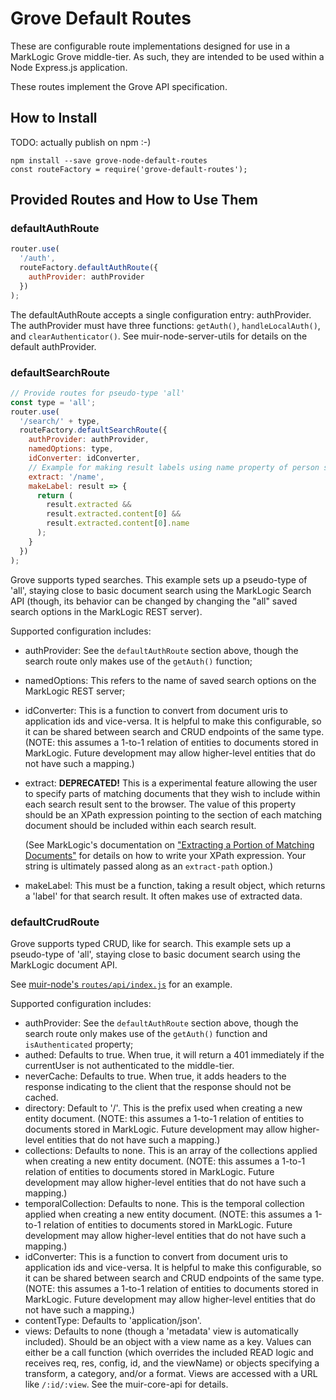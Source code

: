 # Grove Default Routes

These are configurable route implementations designed for use in a MarkLogic Grove middle-tier. As such, they are intended to be used within a Node Express.js application.

These routes implement the Grove API specification.

## How to Install

TODO: actually publish on npm :-)
```
npm install --save grove-node-default-routes
const routeFactory = require('grove-default-routes');
```

## Provided Routes and How to Use Them

### defaultAuthRoute

```javascript
router.use(
  '/auth',
  routeFactory.defaultAuthRoute({
    authProvider: authProvider
  })
);
```

The defaultAuthRoute accepts a single configuration entry: authProvider. The authProvider must have three functions: `getAuth()`, `handleLocalAuth()`, and `clearAuthenticator()`. See muir-node-server-utils for details on the default authProvider.

### defaultSearchRoute

```javascript
// Provide routes for pseudo-type 'all'
const type = 'all';
router.use(
  '/search/' + type,
  routeFactory.defaultSearchRoute({
    authProvider: authProvider,
    namedOptions: type,
    idConverter: idConverter,
    // Example for making result labels using name property of person sample-data
    extract: '/name',
    makeLabel: result => {
      return (
        result.extracted &&
        result.extracted.content[0] &&
        result.extracted.content[0].name
      );
    }
  })
);
```

Grove supports typed searches. This example sets up a pseudo-type of 'all', staying close to basic document search using the MarkLogic Search API (though, its behavior can be changed by changing the "all" saved search options in the MarkLogic REST server).

Supported configuration includes:

- authProvider: See the `defaultAuthRoute` section above, though the search route only makes use of the `getAuth()` function;
- namedOptions: This refers to the name of saved search options on the MarkLogic REST server;
- idConverter: This is a function to convert from document uris to application ids and vice-versa. It is helpful to make this configurable, so it can be shared between search and CRUD endpoints of the same type. (NOTE: this assumes a 1-to-1 relation of entities to documents stored in MarkLogic. Future development may allow higher-level entities that do not have such a mapping.)
- extract: **DEPRECATED!** This is a experimental feature allowing the user to specify parts of matching documents that they wish to include within each search result sent to the browser. The value of this property should be an XPath expression pointing to the section of each matching document should be included within each search result.

  (See MarkLogic's documentation on ["Extracting a Portion of Matching Documents"](https://docs.marklogic.com/guide/search-dev/query-options#id_37692) for details on how to write your XPath expression. Your string is ultimately passed along as an `extract-path` option.)

- makeLabel: This must be a function, taking a result object, which returns a 'label' for that search result. It often makes use of extracted data.

### defaultCrudRoute

Grove supports typed CRUD, like for search. This example sets up a pseudo-type of 'all', staying close to basic document search using the MarkLogic document API.

See [muir-node's `routes/api/index.js`](../routes/api/index.js) for an example.

Supported configuration includes:

- authProvider: See the `defaultAuthRoute` section above, though the search route only makes use of the `getAuth()` function and `isAuthenticated` property;
- authed: Defaults to true. When true, it will return a 401 immediately if the currentUser is not authenticated to the middle-tier.
- neverCache: Defaults to true. When true, it adds headers to the response indicating to the client that the response should not be cached.
- directory: Default to '/'. This is the prefix used when creating a new entity document. (NOTE: this assumes a 1-to-1 relation of entities to documents stored in MarkLogic. Future development may allow higher-level entities that do not have such a mapping.)
- collections: Defaults to none. This is an array of the collections applied when creating a new entity document. (NOTE: this assumes a 1-to-1 relation of entities to documents stored in MarkLogic. Future development may allow higher-level entities that do not have such a mapping.)
- temporalCollection: Defaults to none. This is the temporal collection applied when creating a new entity document. (NOTE: this assumes a 1-to-1 relation of entities to documents stored in MarkLogic. Future development may allow higher-level entities that do not have such a mapping.)
- idConverter: This is a function to convert from document uris to application ids and vice-versa. It is helpful to make this configurable, so it can be shared between search and CRUD endpoints of the same type. (NOTE: this assumes a 1-to-1 relation of entities to documents stored in MarkLogic. Future development may allow higher-level entities that do not have such a mapping.)
- contentType: Defaults to 'application/json'.
- views: Defaults to none (though a 'metadata' view is automatically included). Should be an object with a view name as a key. Values can either be a call function (which overrides the included READ logic and receives req, res, config, id, and the viewName) or objects specifying a transform, a category, and/or a format. Views are accessed with a URL like `/:id/:view`. See the muir-core-api for details.
